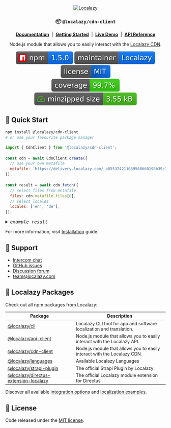 <div align="center">

[<img src="https://localazy.com/directus9/assets/9fc36b9c-81b7-4dbf-bd82-b64cd984090f" width="285" height="50" alt="Localazy" >](https://localazy.com)

### 📦 `@localazy/cdn-client`

[**Documentation**](https://localazy.github.io/cdn-client/) &nbsp;|&nbsp;
[**Getting Started**](https://localazy.github.io/cdn-client/get-started/introduction.html) &nbsp;|&nbsp;
[**Live Demo**](https://localazy.github.io/cdn-client/sandbox/live-demo.html) &nbsp;|&nbsp;
[**API Reference**](https://localazy.github.io/cdn-client/reference/client-api.html)

Node.js module that allows you to easily interact with the [Localazy CDN](https://localazy.com/docs/cdn/cdn-introduction).

[![npm](.github/badges/npm.svg)](https://www.npmjs.com/package/@localazy/cdn-client)
[![maintainer](.github/badges/maintainer.svg)](https://github.com/localazy)
[![license](.github/badges/license.svg)](https://github.com/localazy/cdn-client/blob/main/LICENSE)<br>
[![coverage](.github/badges/coverage.svg)](https://github.com/localazy/cdn-client/actions)
[![size](.github/badges/size.svg)](https://bundlephobia.com/package/@localazy/cdn-client)

</div>

## 🚀 Quick Start

```bash
npm install @localazy/cdn-client
# or use your favourite package manager
```

```javascript
import { CdnClient } from '@localazy/cdn-client';

const cdn = await CdnClient.create({
  // use your own metafile
  metafile: 'https://delivery.localazy.com/_a855374211039568660198b39c31/_e0.v2.json',
});

const result = await cdn.fetch({
  // select files from metafile
  files: cdn.metafile.files[0],
  // select locales
  locales: ['en', 'de'],
});
```

<details><summary><i><samp>example result</samp></i></summary>

```javascript
const result = {
  en: {
    cdn_info: 'With the CDN you can deliver the translation files instantly',
    cdn_testing: 'We\'re testing the CDN',
    hello_localazy: 'Hello Localazy!',
    using_javascript: 'In this project we decided to use JavaScript'
  },
  de: {
    cdn_info: 'Mit dem CDN können Sie die Übersetzungsdateien sofort liefern',
    cdn_testing: 'Wir testen das CDN',
    hello_localazy: 'Hallo Localazy!',
    using_javascript: 'In diesem Projekt haben wir uns für JavaScript entschieden'
  }
};
```

</details>

For more information, visit [Installation](https://localazy.github.io/cdn-client/get-started/install.html) guide.

## 🛟 Support

- [Intercom chat](https://localazy.com)
- [GitHub issues](https://github.com/localazy/cdn-client/issues)
- [Discussion forum](https://discuss.localazy.com/)
- [team@localazy.com](mailto:team@localazy.com)

## 💙 Localazy Packages

Check out all npm packages from Localazy:

| Package                                                                                                      | Description                                                              |
|--------------------------------------------------------------------------------------------------------------|--------------------------------------------------------------------------|
| [@localazy/cli](https://www.npmjs.com/package/@localazy/cli)                                                 | Localazy CLI tool for app and software localization and translation.     |
| [@localazy/api-client](https://www.npmjs.com/package/@localazy/api-client)                                   | Node.js module that allows you to easily interact with the Localazy API. |
| [@localazy/cdn-client](https://www.npmjs.com/package/@localazy/cdn-client)                                   | Node.js module that allows you to easily interact with the Localazy CDN. |
| [@localazy/languages](https://www.npmjs.com/package/@localazy/languages)                                     | Available Localazy Languages                                             |
| [@localazy/strapi-plugin](https://www.npmjs.com/package/@localazy/strapi-plugin)                             | The official Strapi Plugin by Localazy.                                  |
| [@localazy/directus-extension-localazy](https://www.npmjs.com/package/@localazy/directus-extension-localazy) | The official Localazy module extension for Directus                      |

Discover all available [integration options](https://github.com/localazy) and [localization examples](https://github.com/localazy).

## 📜 License

Code released under the [MIT license](LICENSE).
